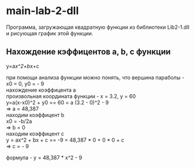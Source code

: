 # main-lab-2-dll
Программа, загружающая квадратную функции из библиотеки Lib2-1.dll и рисующая график этой функции.
## Нахождение кэффицентов a, b, c функции
y=a*x^2+b*x+c

при помощи анализа функции можно понять, что вершина параболы - x0 = 0, y0 = - 9<br />
нахождение коэффицента a<br />
произвольная координата функции - x = 3.2, y = 60<br />
у=a(х-x0)^2 + y0  ==  60 = a (3.2 - 0)^2 - 9<br />
=> a = 48,387<br />
находим коэффицент b<br />
x0 = -b/2a<br />
=> b = 0<br />
находим коэффицент c<br />
у = ax^2 + bx + c  ==  -9 = 48,387 * 0 + 0 * 0 + c<br />
=> c = - 9<br />

формула - y = 48,387 * x^2 - 9<br />
